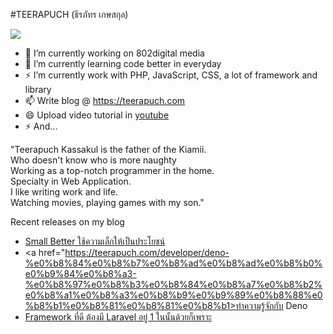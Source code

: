 #TEERAPUCH (ธีรภัทร เกษสกุล)

<img src="https://images.unsplash.com/photo-1529603992250-a55acb77d146?ixlib=rb-1.2.1&ixid=eyJhcHBfaWQiOjEyMDd9&auto=format&fit=crop&w=1350&q=80" />

- 🔭 I’m currently working on 802digital media
- 🌱 I’m currently learning code better in everyday
- ⚡ I’m currently work with PHP, JavaScript, CSS, a lot of framework and library 
- 📫 Write blog @ https://teerapuch.com 
- 😄 Upload video tutorial in <a href="https://www.youtube.com/channel/UCvCbqgFKT8Al-M1kjgs75Gw">youtube</a> 
- ⚡ And...

"Teerapuch Kassakul is the father of the Kiamii. <br>
Who doesn't know who is more naughty <br>
Working as a top-notch programmer in the home.<br> 
Specialty in Web Application. <br>
I like writing work and life. <br>
Watching movies, playing games with my son."

Recent releases on my blog
- <a href="https://teerapuch.com/life/small-better/">Small Better ใช้ความเล็กให้เป็นประโยชน์</a>
- <a href="https://teerapuch.com/developer/deno-%e0%b8%84%e0%b8%b7%e0%b8%ad%e0%b8%ad%e0%b8%b0%e0%b9%84%e0%b8%a3-%e0%b8%97%e0%b8%b3%e0%b8%84%e0%b8%a7%e0%b8%b2%e0%b8%a1%e0%b8%a3%e0%b8%b9%e0%b9%89%e0%b8%88%e0%b8%b1%e0%b8%81%e0%b8%81%e0%b8%b1>ทำความรู้จักกับ Deno</a>
- <a href="https://teerapuch.com/developer/laravel-framework-%e0%b8%97%e0%b8%b5%e0%b9%88%e0%b8%94%e0%b8%b5/">Framework ที่ดี ต้องมี Laravel อยู่ 1 ในนั้นด้วยก็เพราะ</a>
